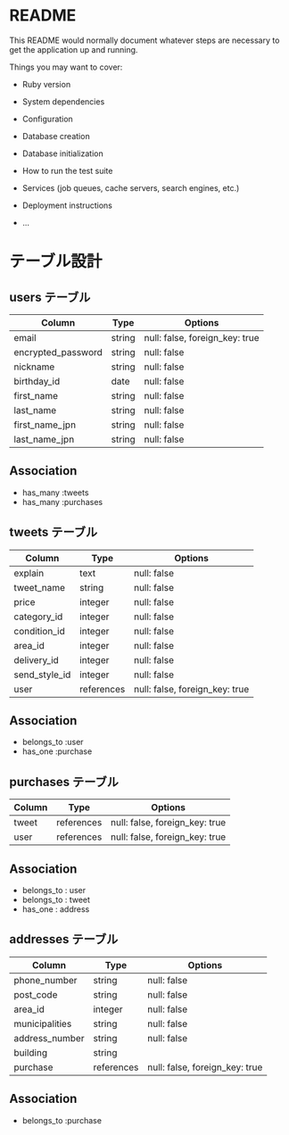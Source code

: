 # README

This README would normally document whatever steps are necessary to get the
application up and running.

Things you may want to cover:

* Ruby version

* System dependencies

* Configuration

* Database creation

* Database initialization

* How to run the test suite

* Services (job queues, cache servers, search engines, etc.)

* Deployment instructions

* ...

# テーブル設計

## users テーブル

| Column                | Type   | Options                        |
| --------------------- | ------ | ------------------------------ |
| email                 | string | null: false, foreign_key: true |
| encrypted_password    | string | null: false                    |
| nickname              | string | null: false                    |
| birthday_id           | date   | null: false                    |
| first_name            | string | null: false                    |
| last_name             | string | null: false                    |
| first_name_jpn        | string | null: false                    |
| last_name_jpn         | string | null: false                    |

## Association
- has_many :tweets
- has_many :purchases



## tweets テーブル

| Column       | Type      | Options                         |
| -------------| --------- | --------------------------------|
| explain      | text      | null: false                     |
| tweet_name   | string    | null: false                     |
| price        | integer   | null: false                     |
| category_id  | integer   | null: false                     |
| condition_id | integer   | null: false                     |
| area_id      | integer   | null: false                     |
| delivery_id  | integer   | null: false                     |
| send_style_id| integer   | null: false                     |
| user         | references| null: false, foreign_key: true  |

## Association
- belongs_to :user
- has_one :purchase

## purchases テーブル

| Column             | Type       | Options                         |
| ------------------ | ---------- | ------------------------------- |
| tweet              | references | null: false, foreign_key: true  |
| user               | references | null: false, foreign_key: true  |


## Association
- belongs_to : user
- belongs_to : tweet
- has_one    : address

## addresses テーブル

| Column                  | Type      | Options                         |
| ----------------------- | --------- | ------------------------------- |
| phone_number            | string    | null: false                     |
| post_code               | string    | null: false                     |
| area_id                 | integer   | null: false                     |
| municipalities          | string    | null: false                     |
| address_number          | string    | null: false                     |
| building                | string    |                                 |
| purchase                | references| null: false, foreign_key: true  |
 

## Association
- belongs_to :purchase
